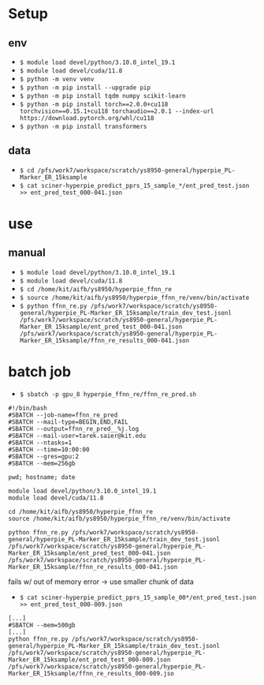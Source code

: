 # Setup

## env

* `$ module load devel/python/3.10.0_intel_19.1`
* `$ module load devel/cuda/11.8`
* `$ python -m venv venv`
* `$ python -m pip install --upgrade pip`
* `$ python -m pip install tqdm numpy scikit-learn`
* `$ python -m pip install torch==2.0.0+cu118 torchvision==0.15.1+cu118 torchaudio==2.0.1 --index-url https://download.pytorch.org/whl/cu118`
* `$ python -m pip install transformers`

## data

* `$ cd /pfs/work7/workspace/scratch/ys8950-general/hyperpie_PL-Marker_ER_15ksample`
* `$ cat sciner-hyperpie_predict_pprs_15_sample_*/ent_pred_test.json >> ent_pred_test_000-041.json`

# use

## manual

* `$ module load devel/python/3.10.0_intel_19.1`
* `$ module load devel/cuda/11.8`
* `$ cd /home/kit/aifb/ys8950/hyperpie_ffnn_re`
* `$ source /home/kit/aifb/ys8950/hyperpie_ffnn_re/venv/bin/activate`
* `$ python ffnn_re.py /pfs/work7/workspace/scratch/ys8950-general/hyperpie_PL-Marker_ER_15ksample/train_dev_test.jsonl /pfs/work7/workspace/scratch/ys8950-general/hyperpie_PL-Marker_ER_15ksample/ent_pred_test_000-041.json /pfs/work7/workspace/scratch/ys8950-general/hyperpie_PL-Marker_ER_15ksample/ffnn_re_results_000-041.json`


# batch job

* `$ sbatch -p gpu_8 hyperpie_ffnn_re/ffnn_re_pred.sh`

```
#!/bin/bash
#SBATCH --job-name=ffnn_re_pred
#SBATCH --mail-type=BEGIN,END,FAIL
#SBATCH --output=ffnn_re_pred__%j.log
#SBATCH --mail-user=tarek.saier@kit.edu
#SBATCH --ntasks=1
#SBATCH --time=10:00:00
#SBATCH --gres=gpu:2
#SBATCH --mem=256gb

pwd; hostname; date

module load devel/python/3.10.0_intel_19.1
module load devel/cuda/11.8

cd /home/kit/aifb/ys8950/hyperpie_ffnn_re
source /home/kit/aifb/ys8950/hyperpie_ffnn_re/venv/bin/activate

python ffnn_re.py /pfs/work7/workspace/scratch/ys8950-general/hyperpie_PL-Marker_ER_15ksample/train_dev_test.jsonl /pfs/work7/workspace/scratch/ys8950-general/hyperpie_PL-Marker_ER_15ksample/ent_pred_test_000-041.json /pfs/work7/workspace/scratch/ys8950-general/hyperpie_PL-Marker_ER_15ksample/ffnn_re_results_000-041.json
```

fails w/ out of memory error → use smaller chunk of data

* `$ cat sciner-hyperpie_predict_pprs_15_sample_00*/ent_pred_test.json >> ent_pred_test_000-009.json`

```
[...]
#SBATCH --mem=500gb
[...]
python ffnn_re.py /pfs/work7/workspace/scratch/ys8950-general/hyperpie_PL-Marker_ER_15ksample/train_dev_test.jsonl /pfs/work7/workspace/scratch/ys8950-general/hyperpie_PL-Marker_ER_15ksample/ent_pred_test_000-009.json /pfs/work7/workspace/scratch/ys8950-general/hyperpie_PL-Marker_ER_15ksample/ffnn_re_results_000-009.jso
```
